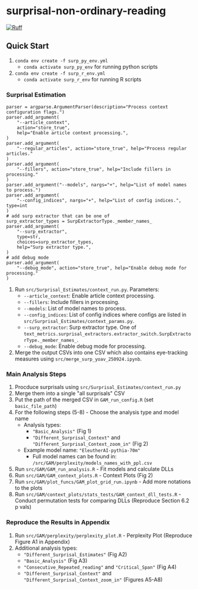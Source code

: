 # surprisal-non-ordinary-reading

[![Ruff](https://github.com/lacclab/surprisal-non-ordinary-reading/actions/workflows/ruff.yml/badge.svg?branch=main)](https://github.com/lacclab/surprisal-non-ordinary-reading/actions/workflows/ruff.yml)

## Quick Start

1. `conda env create -f surp_py_env.yml`
    - `conda activate surp_py_env` for running python scripts 
2. `conda env create -f surp_r_env.yml`
    - `conda activate surp_r_env` for running R scripts 

### Surprisal Estimation

    parser = argparse.ArgumentParser(description="Process context configuration flags.")
    parser.add_argument(
        "--article_context",
        action="store_true",
        help="Enable article context processing.",
    )
    parser.add_argument(
        "--regular_articles", action="store_true", help="Process regular articles."
    )
    parser.add_argument(
        "--fillers", action="store_true", help="Include fillers in processing."
    )
    parser.add_argument("--models", nargs="+", help="List of model names to process.")
    parser.add_argument(
        "--config_indices", nargs="+", help="List of config indices.", type=int
    )
    # add surp extractor that can be one of
    surp_extractor_types = SurpExtractorType._member_names_
    parser.add_argument(
        "--surp_extractor",
        type=str,
        choices=surp_extractor_types,
        help="Surp extractor type.",
    )
    # add debug mode
    parser.add_argument(
        "--debug_mode", action="store_true", help="Enable debug mode for processing."
    )

1. Run `src/Surprisal_Estimates/context_run.py`. Parameters:
   - `--article_context`: Enable article context processing.
   - `--fillers`: Include fillers in processing.
   - `--models`: List of model names to process.
   - `--config_indices`: List of config indices where configs are listed in `src/Surprisal_Estimates/context_params.py`.
   - `--surp_extractor`: Surp extractor type. One of `text_metrics.surprisal_extractors.extractor_switch.SurpExtractorType._member_names_`.
   - `--debug_mode`: Enable debug mode for processing.
2. Merge the output CSVs into one CSV which also contains eye-tracking measures using `src/merge_surp_yoav_250924.ipynb`.

### Main Analysis Steps

1. Procduce surprisals using `src/Surprisal_Estimates/context_run.py`
2. Merge them into a single "all surprisals" CSV
3. Put the path of the merged CSV in `GAM_run_config.R` (set `basic_file_path`)
4. For the following steps (5-8) - Choose the analysis type and model name
    - Analysis types:
        - `"Basic_Analysis"` (Fig 1)
        - `"Different_Surprisal_Context"` and `"Different_Surprisal_Context_zoom_in"` (Fig 2)
    - Example model name: `"EleutherAI-pythia-70m"`
        - Full model names can be found in: `/src/GAM/perplexity/models_names_with_ppl.csv`
5. Run `src/GAM/GAM_run_analysis.R` - Fit models and calculate DLLs
6. Run `src/GAM/GAM_context_plots.R` - Context Plots (Fig 2)
7. Run `src/GAM/plot_funcs/GAM_plot_grid_run.ipynb` - Add more notations to the plots
8. Run `src/GAM/context_plots/stats_tests/GAM_context_dll_tests.R` - Conduct permutation tests for comparing DLLs (Reproduce Section 6.2 p vals)

### Reproduce the Results in Appendix
1. Run `src/GAM/perplexity/perplexity_plot.R` - Perplexity Plot (Reproduce Figure A1 in Appendix)
2. Additional analysis types:
    - `"Different_Surprisal_Estimates"` (Fig A2)
    - `"Basic_Analysis"` (Fig A3)
    - `"Consecutive_Repeated_reading"` and `"Critical_Span"` (Fig A4)
    - `"Different_Surprisal_Context"` and `"Different_Surprisal_Context_zoom_in"` (Figures A5-A8)
